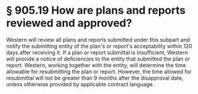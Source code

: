 # § 905.19   How are plans and reports reviewed and approved?

Western will review all plans and reports submitted under this subpart and notify the submitting entity of the plan's or report's acceptability within 120 days after receiving it. If a plan or report submittal is insufficient, Western will provide a notice of deficiencies to the entity that submitted the plan or report. Western, working together with the entity, will determine the time allowable for resubmitting the plan or report. However, the time allowed for resubmittal will not be greater than 9 months after the disapproval date, unless otherwise provided by applicable contract language. 




